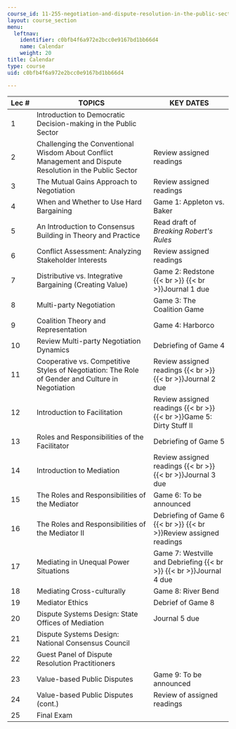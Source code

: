 ```yaml
---
course_id: 11-255-negotiation-and-dispute-resolution-in-the-public-sector-spring-2005
layout: course_section
menu:
  leftnav:
    identifier: c0bfb4f6a972e2bcc0e9167bd1bb66d4
    name: Calendar
    weight: 20
title: Calendar
type: course
uid: c0bfb4f6a972e2bcc0e9167bd1bb66d4

---
```


| Lec # | TOPICS | KEY DATES |
| --- | --- | --- |
| 1 | Introduction to Democratic Decision-making in the Public Sector | &nbsp; |
| 2 | Challenging the Conventional Wisdom About Conflict Management and Dispute Resolution in the Public Sector | Review assigned readings |
| 3 | The Mutual Gains Approach to Negotiation | Review assigned readings |
| 4 | When and Whether to Use Hard Bargaining | Game 1: Appleton vs. Baker |
| 5 | An Introduction to Consensus Building in Theory and Practice | Read draft of _Breaking Robert's Rules_ |
| 6 | Conflict Assessment: Analyzing Stakeholder Interests | Review assigned readings |
| 7 | Distributive vs. Integrative Bargaining (Creating Value) | Game 2: Redstone  {{< br >}}  {{< br >}}Journal 1 due |
| 8 | Multi-party Negotiation | Game 3: The Coalition Game |
| 9 | Coalition Theory and Representation | Game 4: Harborco |
| 10 | Review Multi-party Negotiation Dynamics | Debriefing of Game 4 |
| 11 | Cooperative vs. Competitive Styles of Negotiation: The Role of Gender and Culture in Negotiation | Review assigned readings  {{< br >}}  {{< br >}}Journal 2 due |
| 12 | Introduction to Facilitation | Review assigned readings  {{< br >}}  {{< br >}}Game 5: Dirty Stuff II |
| 13 | Roles and Responsibilities of the Facilitator | Debriefing of Game 5 |
| 14 | Introduction to Mediation | Review assigned readings  {{< br >}}  {{< br >}}Journal 3 due |
| 15 | The Roles and Responsibilities of the Mediator | Game 6: To be announced |
| 16 | The Roles and Responsibilities of the Mediator II | Debriefing of Game 6  {{< br >}}  {{< br >}}Review assigned readings |
| 17 | Mediating in Unequal Power Situations | Game 7: Westville and Debriefing  {{< br >}}  {{< br >}}Journal 4 due |
| 18 | Mediating Cross-culturally | Game 8: River Bend |
| 19 | Mediator Ethics | Debrief of Game 8 |
| 20 | Dispute Systems Design: State Offices of Mediation | Journal 5 due |
| 21 | Dispute Systems Design: National Consensus Council | &nbsp; |
| 22 | Guest Panel of Dispute Resolution Practitioners | &nbsp; |
| 23 | Value-based Public Disputes | Game 9: To be announced |
| 24 | Value-based Public Disputes (cont.) | Review of assigned readings |
| 25 | Final Exam |